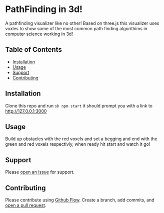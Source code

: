 # PathFinding in 3d!

A pathfinding visualizer like no other! Based on three.js this visualizer uses voxles to show some of the most common path finding algorithims in computer science working in 3d!

## Table of Contents

- [Installation](#installation)
- [Usage](#usage)
- [Support](#support)
- [Contributing](#contributing)

## Installation

Clone this repo and run ```sh npm start``` it should prompt you with a link to http://127.0.0.1:3000

## Usage

Build up obstacles with the red voxels and set a begging and end with the green and red voxels respectivly, when ready hit start and watch it go!

## Support

Please [open an issue](https://github.com/parzivale/3d-path-finding/issues/new) for support.

## Contributing

Please contribute using [Github Flow](https://guides.github.com/introduction/flow/). Create a branch, add commits, and [open a pull request](https://github.com/parzivale/3d-path-finding/compare/).
